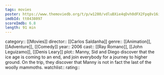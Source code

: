 ```yaml
---
tags: movies
poster: https://www.themoviedb.org/t/p/w1280/vdluBXie4qDvh0dFX2Fpq8v16it.jpg
imdbId: tt0438097
scoreImdb: 6.8
length: 91 min
---
```


category:: [[Movies]]
director:: [[Carlos Saldanha]]
genre:: [[Animation]], [[Adventure]], [[Comedy]]
year:: 2006
cast:: [[Ray Romano]], [[John Leguizamo]], [[Denis Leary]]
plot:: Manny, Sid and Diego discover that the ice age is coming to an end, and join everybody for a journey to higher ground. On the trip, they discover that Manny is not in fact the last of the woolly mammoths.
watchlist::
rating::
